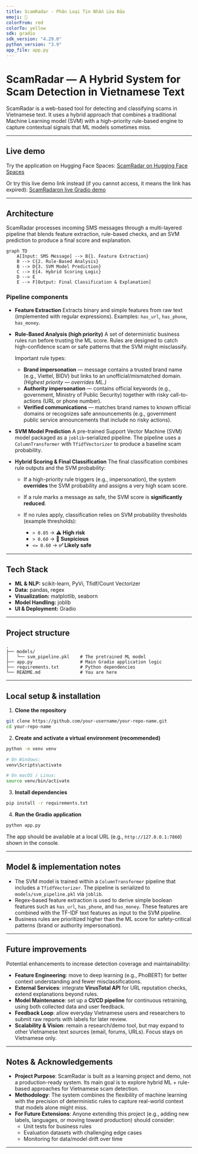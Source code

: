 ```yaml
---
title: ScamRadar - Phân Loại Tin Nhắn Lừa Đảo
emoji: 🚨
colorFrom: red
colorTo: yellow
sdk: gradio
sdk_version: "4.29.0"
python_version: "3.9"
app_file: app.py
---
```


# ScamRadar — A Hybrid System for Scam Detection in Vietnamese Text

ScamRadar is a web-based tool for detecting and classifying scams in Vietnamese text. It uses a hybrid approach that combines a traditional Machine Learning model (SVM) with a high-priority rule-based engine to capture contextual signals that ML models sometimes miss.

---

## Live demo

Try the application on Hugging Face Spaces:
[ScamRadar on Hugging Face Spaces](https://huggingface.co/spaces/Senrade/scamradar)

Or try this live demo link instead (if you cannot access, it means the link has expired):
[ScamRadaron live Gradio demo](https://a6710159ab3273af04.gradio.live/)

---

## Architecture

ScamRadar processes incoming SMS messages through a multi-layered pipeline that blends feature extraction, rule-based checks, and an SVM prediction to produce a final score and explanation.

```mermaid
graph TD
    A[Input: SMS Message] --> B{1. Feature Extraction}
    B --> C{2. Rule-Based Analysis}
    B --> D{3. SVM Model Prediction}
    C --> E{4. Hybrid Scoring Logic}
    D --> E
    E --> F[Output: Final Classification & Explanation]
```

### Pipeline components

* **Feature Extraction**
  Extracts binary and simple features from raw text (implemented with regular expressions). Examples: `has_url`, `has_phone`, `has_money`.

* **Rule-Based Analysis (high priority)**
  A set of deterministic business rules run before trusting the ML score. Rules are designed to catch high-confidence scam or safe patterns that the SVM might misclassify.

  Important rule types:

  * **Brand impersonation** — message contains a trusted brand name (e.g., Viettel, BIDV) but links to an unofficial/mismatched domain. *(Highest priority — overrides ML.)*
  * **Authority impersonation** — contains official keywords (e.g., government, Ministry of Public Security) together with risky call-to-actions (URL or phone number).
  * **Verified communications** — matches brand names to known official domains or recognizes safe announcements (e.g., government public service announcements that include no risky actions).

* **SVM Model Prediction**
  A pre-trained Support Vector Machine (SVM) model packaged as a `joblib`-serialized pipeline. The pipeline uses a `ColumnTransformer` with `TfidfVectorizer` to produce a baseline scam probability.

* **Hybrid Scoring & Final Classification**
  The final classification combines rule outputs and the SVM probability:

  * If a high-priority rule triggers (e.g., impersonation), the system **overrides** the SVM probability and assigns a very high scam score.
  * If a rule marks a message as safe, the SVM score is **significantly reduced**.
  * If no rules apply, classification relies on SVM probability thresholds (example thresholds):

    * `> 0.85` → **⚠️ High risk**
    * `> 0.60` → **🤔 Suspicious**
    * `<= 0.60` → **✅ Likely safe**

---

## Tech Stack

- **ML & NLP:** scikit-learn, PyVi, Tfidf/Count Vectorizer  
- **Data:** pandas, regex  
- **Visualization:** matplotlib, seaborn  
- **Model Handling:** joblib  
- **UI & Deployment:** Gradio  

---

## Project structure

```
.
├── models/
│   └── svm_pipeline.pkl    # The pretrained ML model
├── app.py                  # Main Gradio application logic
├── requirements.txt        # Python dependencies
└── README.md               # You are here
```

---

## Local setup & installation

1. **Clone the repository**

```bash
git clone https://github.com/your-username/your-repo-name.git
cd your-repo-name
```

2. **Create and activate a virtual environment (recommended)**

```bash
python -m venv venv

# On Windows:
venv\Scripts\activate

# On macOS / Linux:
source venv/bin/activate
```

3. **Install dependencies**

```bash
pip install -r requirements.txt
```

4. **Run the Gradio application**

```bash
python app.py
```

The app should be available at a local URL (e.g., `http://127.0.0.1:7860`) shown in the console.

---

## Model & implementation notes

* The SVM model is trained within a `ColumnTransformer` pipeline that includes a `TfidfVectorizer`. The pipeline is serialized to `models/svm_pipeline.pkl` via `joblib`.
* Regex-based feature extraction is used to derive simple boolean features such as `has_url`, `has_phone`, and `has_money`. These features are combined with the TF-IDF text features as input to the SVM pipeline.
* Business rules are prioritized higher than the ML score for safety-critical patterns (brand or authority impersonation).

---

## Future improvements

Potential enhancements to increase detection coverage and maintainability:

- **Feature Engineering**: move to deep learning (e.g., PhoBERT) for better context understanding and fewer misclassifications.  
- **External Services**: integrate **VirusTotal API** for URL reputation checks, extend explanations beyond rules.  
- **Model Maintenance**: set up a **CI/CD pipeline** for continuous retraining, using both collected data and user feedback.  
- **Feedback Loop**: allow everyday Vietnamese users and researchers to submit raw reports with labels for later review.  
- **Scalability & Vision**: remain a research/demo tool, but may expand to other Vietnamese text sources (email, forums, URLs). Focus stays on Vietnamese only.

---

## Notes & Acknowledgements

- **Project Purpose**: ScamRadar is built as a learning project and demo, not a production-ready system. Its main goal is to explore hybrid ML + rule-based approaches for Vietnamese scam detection.  
- **Methodology**: The system combines the flexibility of machine learning with the precision of deterministic rules to capture real-world context that models alone might miss.
- **For Future Extensions**: Anyone extending this project (e.g., adding new labels, languages, or moving toward production) should consider:
  - Unit tests for business rules  
  - Evaluation datasets with challenging edge cases  
  - Monitoring for data/model drift over time  

---

